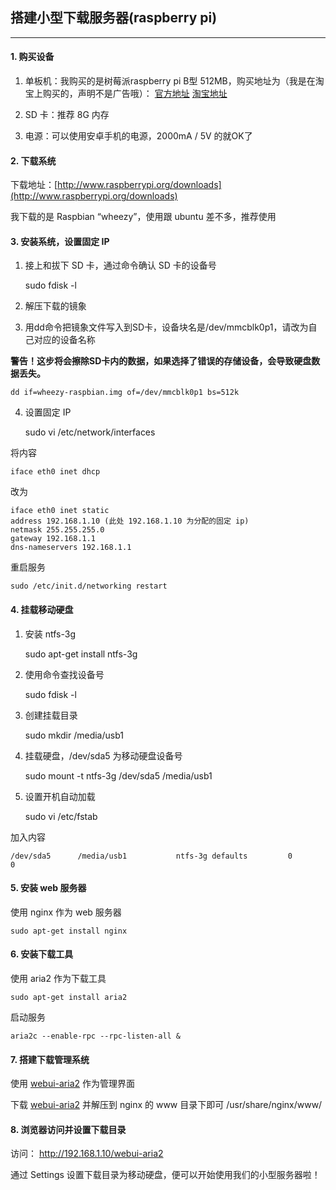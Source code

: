 ## 搭建小型下载服务器(raspberry pi)

___

#### 1. 购买设备

1) 单板机：我购买的是树莓派raspberry pi B型 512MB，购买地址为（我是在淘宝上购买的，声明不是广告哦）：
[官方地址](http://cn.element14.com/jsp/search/productdetail.jsp?sku=2191863)
[淘宝地址](http://item.taobao.com/item.htm?spm=a1z09.5.0.39.DeSxZD&id=22893320935)

2) SD 卡：推荐 8G 内存

3) 电源：可以使用安卓手机的电源，2000mA / 5V 的就OK了

#### 2. 下载系统

下载地址：[http://www.raspberrypi.org/downloads](http://www.raspberrypi.org/downloads)

我下载的是 Raspbian “wheezy”，使用跟 ubuntu 差不多，推荐使用

#### 3. 安装系统，设置固定 IP

1) 接上和拔下 SD 卡，通过命令确认 SD 卡的设备号

	sudo fdisk -l

2) 解压下载的镜象

3) 用dd命令把镜象文件写入到SD卡，设备块名是/dev/mmcblk0p1，请改为自己对应的设备名称

**警告！这步将会擦除SD卡内的数据，如果选择了错误的存储设备，会导致硬盘数据丢失。**

	dd if=wheezy-raspbian.img of=/dev/mmcblk0p1 bs=512k
	
4) 设置固定 IP

	sudo vi /etc/network/interfaces
	
将内容

	iface eth0 inet dhcp
	
改为

	iface eth0 inet static
	address 192.168.1.10 (此处 192.168.1.10 为分配的固定 ip)
	netmask 255.255.255.0
	gateway 192.168.1.1
	dns-nameservers 192.168.1.1
	
重启服务

	sudo /etc/init.d/networking restart

#### 4. 挂载移动硬盘

1) 安装 ntfs-3g

	sudo apt-get install ntfs-3g

2) 使用命令查找设备号 

	sudo fdisk -l
	
3) 创建挂载目录

	sudo mkdir /media/usb1
	
4) 挂载硬盘，/dev/sda5 为移动硬盘设备号

	sudo mount -t ntfs-3g /dev/sda5 /media/usb1
	
5) 设置开机自动加载

	sudo vi /etc/fstab
	
加入内容

	/dev/sda5      /media/usb1           ntfs-3g defaults         0       0

#### 5. 安装 web 服务器

使用 nginx 作为 web 服务器

	sudo apt-get install nginx

#### 6. 安装下载工具

使用 aria2 作为下载工具

	sudo apt-get install aria2
	
启动服务

	aria2c --enable-rpc --rpc-listen-all &

#### 7. 搭建下载管理系统

使用 [webui-aria2](https://github.com/ziahamza/webui-aria2) 作为管理界面

下载 [webui-aria2](https://github.com/ziahamza/webui-aria2/archive/master.zip) 
并解压到 nginx 的 www 目录下即可 /usr/share/nginx/www/

#### 8. 浏览器访问并设置下载目录

访问： http://192.168.1.10/webui-aria2 

通过 Settings 设置下载目录为移动硬盘，便可以开始使用我们的小型服务器啦！